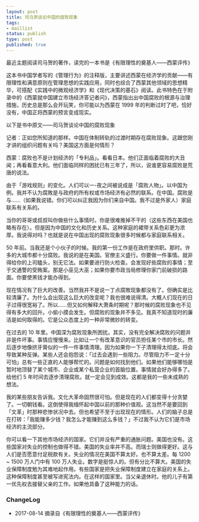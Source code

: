 ```yaml
--- 
layout: post
title: 司马贺谈论中国的腐败现象
tags: 
- maillist
status: publish
type: post
published: true
---
```



最近主题阅读司马贺的著作，读完的一本书是《有限理性的奠基人——西蒙评传》

这本书中国学者写的《管理行为》的注释版，主要讲述西蒙在经济学的贡献——有限理性和满意原则在管理思想的实践应用，同时也综合了西蒙其他领域的思想精华，可搭配《实践中的微观经济学》和《现代决策的基石》阅读。此书特色在于附录中的《西蒙就中国建立市场经济答记者问》，西蒙指出出中国腐败的根源与治理措施，历史总是那么会开玩笑，你可能以为西蒙在 1999 年的判断过时了吧，恰好没有，中国正将西蒙的预言变成现实。

以下是书中原文——司马贺谈论中国的腐败现象


记者：正如您所知道的那样。中国在体制转轨的过渡时期存在腐败现象。这跟您刚才讲的组织问题有关吗？美国这方面是何情形？

西蒙：腐败也不是计划经济的「专利品」。看看日本。他们正面临着腐败的大丑闻；再看看意大利。他们面临同样的困扰已有三年了，所以，说谁更容易腐败是荒唐的说法。

由于「游戏规则」的变化。人们可以一-夜之间被说成是「腐败人物」。以中国为例。我并不认为腐敗是与政府的所有权或市场经济有必然的联系。在中国。腐败是与……（如果我说错。你们可以纠正我因为你们来自中国。我不过是外家人）家庭联系有关系的。

当你的哥哥或叔叔叫你做些什么事情时。你是很难推掉不干的（这些东西在美国也略有存在）。但是因为中国的文化和历史关系。这种家庭的裙带关系色彩更为浓厚。我说得对吗？也就是说在中国出现的腐败现象很多时候都与家庭联系相关。

50 年前。当我还是个小伙子的时候。我的第一份工作是在政府里供职。那时。许多的大城市都十分腐败。我说的是在美国。官僚主义盛行。你要做一件事情。就非得给你的上司瞌头，别无它法。如果要进行防火检查。会发现好些腐败的事情；至于交通警的受贿案。那是小巫见大巫；如果你要市政当局修理你家门前破损的路面。你要使黑钱才能办得到。

现在情况有了巨大的改善。当然我并不是说一丁点腐敗现象都没有了。但确实是比较清廉了。为什么会出现这么巨大的改变呢？我也很难说得清。大概人们现在的日子过得很宽裕了。所以……但又如何解释大萧条时期呢？那时候的腐败现象也不见得有多大的回升。小偷小摸会发生。但腐败的现象并不多见。我真不知道现时的廉洁是如何取得的。它是公众态度上的一种非常微妙的转变。

在过去的 10 年里。中国深为腐败现象所困扰。其实，没有完全解决腐败的问题并非是件坏事。事情应慢慢来。比如让一个有改革意识的官员担任某个市的市长。然后逐步地像挤牙膏似的一件一件事情清理。因为如果你一下子清理得太彻底。将会导致某种反弹。某些人还会抱怨说：「过去会遇到一些阻力。尽管阻力不一定十分可怕」总有一些正直的人能够帮忙的。问题是如何找到他们。如果他们能够哪怕是暂时地顶替了某个城市、企业或某个私营企业的首脑位置。事情就会好办得多了。给他们 5 年时间去逐步清理腐败。就一定会见到成效。这都是我的一些未成熟的想法。

我的某些朋友告诉我。文化大革命固然很可怕。但是现在的人们都变得十分贪婪了。一切朝钱看。这倒使得我缅怀起中国以前的那种价值观。这当然不是要回到「文革」时那种悲惨状况中去。但也希望不至于出现现在的情形。人们的脑子总是在打转：「我能赚多少钱？我怎么才能赚到这么多钱？」不过我不认为它们是市场经济的主流部分。

你可以看一下其他市场经济的国家。它们并没有严重的通胀问题。美国也没有。这些国家对失业的控制也做得不错。美国的失业率并不高。而瑞士则做得更好。这与人们是否愿意付足税款有关。失业的情况在美国不算太好。也不算太差。每 1200 ~ 1500 万人门中有 100 万人失业。数字是挺惊人的。但有分比不算大。美国的失业保障制度勉为其难地起作用。有些国家是把失业保障制度建立在家庭的关系上。这种保障制度甚至被写进宪法内。在这样的国家里。当父亲退休时。他的儿子有第一优先权去接替父亲的工作。如果他具备了这种能力的话。

### ChangeLog

- 2017-08-14 摘录自《有限理性的奠基人——西蒙评传》


